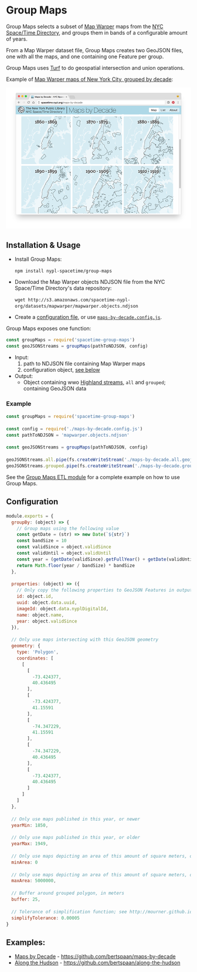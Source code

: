 # Group Maps

Group Maps selects a subset of [Map Warper](http://maps.nypl.org/warper/) maps from the [NYC Space/Time Directory](http://spacetime.nypl.org), and groups them in bands of a configurable amount of years.

From a Map Warper dataset file, Group Maps creates two GeoJSON files, one with all the maps, and one containing one Feature per group.

Group Maps uses [Turf](http://turfjs.org/) to do geospatial intersection and union operations.

Example of [Map Warper maps of New York City, grouped by decade](http://spacetime.nypl.org/maps-by-decade):

[![Example: Maps by Decade](maps-by-decade.png)](http://spacetime.nypl.org/maps-by-decade)

## Installation & Usage

- Install Group Maps:

    `npm install nypl-spacetime/group-maps`

- Download the Map Warper objects NDJSON file from the NYC Space/Time Directory's data repository:

    `wget http://s3.amazonaws.com/spacetime-nypl-org/datasets/mapwarper/mapwarper.objects.ndjson`

- Create a [configuration file](#configuration), or use [`maps-by-decade.config.js`](maps-by-decade.config.js).

Group Maps exposes one function:

```js
const groupMaps = require('spacetime-group-maps')
const geoJSONStreams = groupMaps(pathToNDJSON, config)
```

- Input:
  1. path to NDJSON file containing Map Warper maps
  2. configuration object, [see below](#configuration)
- Output:
  - Object containing wwo [Highland streams](http://highlandjs.org/), `all` and `grouped`; containing GeoJSON data

### Example

```js
const groupMaps = require('spacetime-group-maps')

const config = require('./maps-by-decade.config.js')
const pathToNDJSON = 'mapwarper.objects.ndjson'

const geoJSONStreams = groupMaps(pathToNDJSON, config)

geoJSONStreams.all.pipe(fs.createWriteStream('./maps-by-decade.all.geojson'))
geoJSONStreams.grouped.pipe(fs.createWriteStream('./maps-by-decade.grouped.geojson'))
```

See the [Group Maps ETL module](https://github.com/nypl-spacetime/etl-group-maps) for a complete example on how to use Group Maps.

## Configuration

```js
module.exports = {
  groupBy: (object) => {
    // Group maps using the following value
    const getDate = (str) => new Date(`${str}`)
    const bandSize = 10
    const validSince = object.validSince
    const validUntil = object.validUntil
    const year = (getDate(validSince).getFullYear() + getDate(validUntil).getFullYear()) / 2
    return Math.floor(year / bandSize) * bandSize
  },

  properties: (object) => ({
    // Only copy the following properties to GeoJSON Features in output
    id: object.id,
    uuid: object.data.uuid,
    imageId: object.data.nyplDigitalId,
    name: object.name,
    year: object.validSince
  }),

  // Only use maps intersecting with this GeoJSON geometry
  geometry: {
    type: 'Polygon',
    coordinates: [
      [
        [
          -73.424377,
          40.436495
        ],
        [
          -73.424377,
          41.15591
        ],
        [
          -74.347229,
          41.15591
        ],
        [
          -74.347229,
          40.436495
        ],
        [
          -73.424377,
          40.436495
        ]
      ]
    ]
  },

  // Only use maps published in this year, or newer
  yearMin: 1850,

  // Only use maps published in this year, or older
  yearMax: 1949,

  // Only use maps depicting an area of this amount of square meters, or more
  minArea: 0

  // Only use maps depicting an area of this amount of square meters, or less
  maxArea: 5000000,

  // Buffer around grouped polygon, in meters
  buffer: 25,

  // Tolerance of simplification function; see http://mourner.github.io/simplify-js/
  simplifyTolerance: 0.00005
}
```

## Examples:

- [Maps by Decade](http://spacetime.nypl.org/maps-by-decade) - https://github.com/bertspaan/maps-by-decade
- [Along the Hudson](http://bertspaan.nl/along-the-hudson) - https://github.com/bertspaan/along-the-hudson
